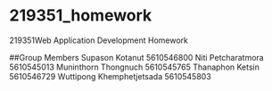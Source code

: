 # 219351_homework
219351Web Application Development Homework

##Group Members
Supason Kotanut 5610546800
Niti Petcharatmora 5610545013
Muninthorn Thongnuch 5610545765
Thanaphon Ketsin 5610546729
Wuttipong Khemphetjetsada 5610545803
